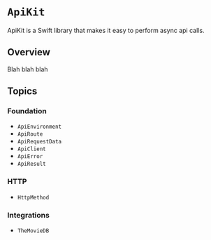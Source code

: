 # ``ApiKit``

ApiKit is a Swift library that makes it easy to perform async api calls.

## Overview

Blah blah blah

## Topics

### Foundation

- ``ApiEnvironment``
- ``ApiRoute``
- ``ApiRequestData``
- ``ApiClient``
- ``ApiError``
- ``ApiResult``

### HTTP

- ``HttpMethod``

### Integrations

- ``TheMovieDB``
